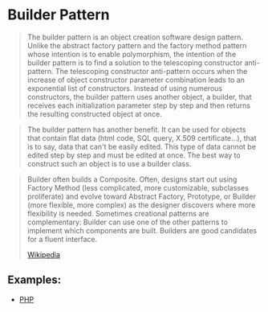 # Builder Pattern

> The builder pattern is an object creation software design pattern. Unlike the
> abstract factory pattern and the factory method pattern whose intention is to
> enable polymorphism, the intention of the builder pattern is to find a
> solution to the telescoping constructor anti-pattern. The
> telescoping constructor anti-pattern occurs when the increase of object
> constructor parameter combination leads to an exponential list of
> constructors. Instead of using numerous constructors, the builder pattern uses
> another object, a builder, that receives each initialization parameter step by
> step and then returns the resulting constructed object at once.

> The builder pattern has another benefit. It can be used for objects that
> contain flat data (html code, SQL query, X.509 certificate...), that is to
> say, data that can't be easily edited. This type of data cannot be edited step
> by step and must be edited at once. The best way to construct such an object
> is to use a builder class.

> Builder often builds a Composite. Often, designs start out using Factory
> Method (less complicated, more customizable, subclasses proliferate) and
> evolve toward Abstract Factory, Prototype, or Builder (more flexible, more
> complex) as the designer discovers where more flexibility is needed. Sometimes
> creational patterns are complementary: Builder can use one of the other
> patterns to implement which components are built. Builders are good candidates
> for a fluent interface.
>
> [Wikipedia](https://en.wikipedia.org/wiki/Builder_pattern)

## Examples:

- [PHP](https://github.com/domnikl/DesignPatternsPHP/tree/master/Creational/Builder)
